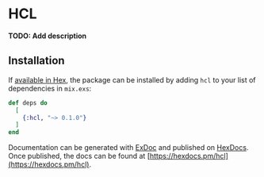 # HCL

**TODO: Add description**

## Installation

If [available in Hex](https://hex.pm/docs/publish), the package can be installed
by adding `hcl` to your list of dependencies in `mix.exs`:

```elixir
def deps do
  [
    {:hcl, "~> 0.1.0"}
  ]
end
```

Documentation can be generated with [ExDoc](https://github.com/elixir-lang/ex_doc)
and published on [HexDocs](https://hexdocs.pm). Once published, the docs can
be found at [https://hexdocs.pm/hcl](https://hexdocs.pm/hcl).

